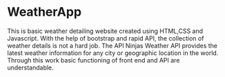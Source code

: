 # WeatherApp
This is basic weather detailing website created using HTML,CSS and Javascript. 
With the help of bootstrap and rapid API, the collection of weather details is not a hard job.
The API Ninjas Weather API provides the latest weather information for any city or geographic location in the world.
Through this work basic functioning of front end and API are understandable.
